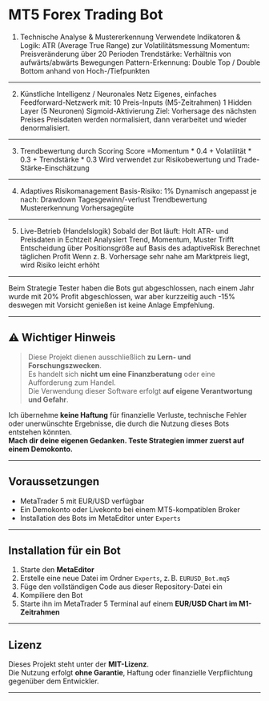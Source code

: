 # MT5 Forex Trading Bot

1. Technische Analyse & Mustererkennung
Verwendete Indikatoren & Logik:
ATR (Average True Range) zur Volatilitätsmessung
Momentum: Preisveränderung über 20 Perioden
Trendstärke: Verhältnis von aufwärts/abwärts Bewegungen
Pattern-Erkennung:
Double Top / Double Bottom anhand von Hoch-/Tiefpunkten
---
2. Künstliche Intelligenz / Neuronales Netz
Eigenes, einfaches Feedforward-Netzwerk mit:
10 Preis-Inputs (M5-Zeitrahmen)
1 Hidden Layer (5 Neuronen)
Sigmoid-Aktivierung
Ziel: Vorhersage des nächsten Preises
Preisdaten werden normalisiert, dann verarbeitet und wieder denormalisiert.
---
3. Trendbewertung durch Scoring
Score =Momentum * 0.4 + Volatilität * 0.3 + Trendstärke * 0.3
Wird verwendet zur Risikobewertung und Trade-Stärke-Einschätzung
---
4. Adaptives Risikomanagement
Basis-Risiko: 1%
Dynamisch angepasst je nach:
Drawdown
Tagesgewinn/-verlust
Trendbewertung
Mustererkennung
Vorhersagegüte
---
5. Live-Betrieb (Handelslogik)
Sobald der Bot läuft:
Holt ATR- und Preisdaten in Echtzeit
Analysiert Trend, Momentum, Muster
Trifft Entscheidung über Positionsgröße auf Basis des adaptiveRisk
Berechnet täglichen Profit
Wenn z. B. Vorhersage sehr nahe am Marktpreis liegt, wird Risiko leicht erhöht

---

Beim Strategie Tester haben die Bots gut abgeschlossen, nach einem Jahr wurde mit 20% Profit abgeschlossen, war aber kurzzeitig auch -15% deswegen mit Vorsicht genießen ist keine Anlage Empfehlung. 

---

## ⚠️ Wichtiger Hinweis

> Diese Projekt dienen ausschließlich **zu Lern- und Forschungszwecken**.  
> Es handelt sich **nicht um eine Finanzberatung** oder eine Aufforderung zum Handel.  
> Die Verwendung dieser Software erfolgt **auf eigene Verantwortung und Gefahr**.

Ich übernehme **keine Haftung** für finanzielle Verluste, technische Fehler oder unerwünschte Ergebnisse, die durch die Nutzung dieses Bots entstehen könnten.  
**Mach dir deine eigenen Gedanken. Teste Strategien immer zuerst auf einem Demokonto.**

---

## Voraussetzungen

- MetaTrader 5 mit EUR/USD verfügbar
- Ein Demokonto oder Livekonto bei einem MT5-kompatiblen Broker
- Installation des Bots im MetaEditor unter `Experts`

---

## Installation für ein Bot

1. Starte den **MetaEditor**
2. Erstelle eine neue Datei im Ordner `Experts`, z. B. `EURUSD_Bot.mq5`
3. Füge den vollständigen Code aus dieser Repository-Datei ein
4. Kompiliere den Bot
5. Starte ihn im MetaTrader 5 Terminal auf einem **EUR/USD Chart im M1-Zeitrahmen**

---

## Lizenz

Dieses Projekt steht unter der **MIT-Lizenz**.  
Die Nutzung erfolgt **ohne Garantie**, Haftung oder finanzielle Verpflichtung gegenüber dem Entwickler.

---